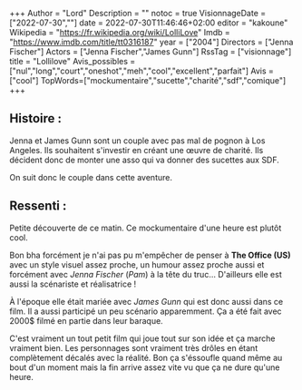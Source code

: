 +++
Author = "Lord"
Description = ""
notoc = true
VisionnageDate = ["2022-07-30",""]
date = 2022-07-30T11:46:46+02:00
editor = "kakoune"
Wikipedia = "https://fr.wikipedia.org/wiki/LolliLove"
Imdb = "https://www.imdb.com/title/tt0316187"
year = ["2004"]
Directors = ["Jenna Fischer"]
Actors = ["Jenna Fischer","James Gunn"]
RssTag = ["visionnage"]
title = "Lollilove"
Avis_possibles = ["nul","long","court","oneshot","meh","cool","excellent","parfait"]
Avis = ["cool"] 
TopWords=["mockumentaire","sucette","charité","sdf","comique"]
+++
## Histoire :
Jenna et James Gunn sont un couple avec pas mal de pognon à Los Angeles.
Ils souhaitent s'investir en créant une œuvre de charité.
Ils décident donc de monter une asso qui va donner des sucettes aux SDF.

On suit donc le couple dans cette aventure.

## Ressenti :
Petite découverte de ce matin.
Ce mockumentaire d'une heure est plutôt cool.

Bon bha forcément je n'ai pas pu m'empêcher de penser à **The Office (US)** avec un style visuel assez proche, un humour assez proche aussi et forcément avec *Jenna Fischer* (*Pam*) à la tête du truc…
D'ailleurs elle est aussi la scénariste et réalisatrice !

À l'époque elle était mariée avec *James Gunn* qui est donc aussi dans ce film.
Il a aussi participé un peu scénario apparemment.
Ça a été fait avec 2000$ filmé en partie dans leur baraque.

C'est vraiment un tout petit film qui joue tout sur son idée et ça marche vraiment bien.
Les personnages sont vraiment très drôles en étant complètement décalés avec la réalité.
Bon ça s'éssoufle quand même au bout d'un moment mais la fin arrive assez vite vu que ça ne dure qu'une heure.
